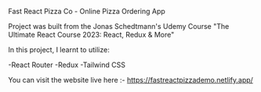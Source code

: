 Fast React Pizza Co - Online Pizza Ordering App

Project was built from the Jonas Schedtmann's Udemy Course "The Ultimate React Course 2023: React, Redux & More"

In this project, I learnt to utilize:

-React Router
-Redux
-Tailwind CSS

You can visit the website live here :- https://fastreactpizzademo.netlify.app/
